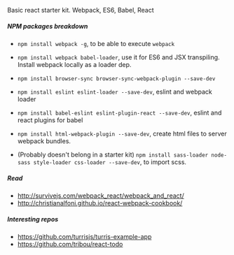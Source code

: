 Basic react starter kit. Webpack, ES6, Babel, React

##### NPM packages breakdown
- `npm install webpack -g`, to be able to execute `webpack`
- `npm install webpack babel-loader`, use it for ES6 and JSX transpiling. Install webpack locally as a loader dep.
- `npm install browser-sync browser-sync-webpack-plugin --save-dev`
- `npm install eslint eslint-loader --save-dev`, eslint and webpack loader
- `npm install babel-eslint eslint-plugin-react --save-dev`, eslint and react plugins for babel
- `npm install html-webpack-plugin --save-dev`, create html files to server webpack bundles.

- (Probably doesn't belong in a starter kit) `npm install sass-loader node-sass style-loader css-loader --save-dev`, to import scss.
 

##### Read
- http://survivejs.com/webpack_react/webpack_and_react/
- http://christianalfoni.github.io/react-webpack-cookbook/

##### Interesting repos
- https://github.com/turrisjs/turris-example-app
- https://github.com/tribou/react-todo

